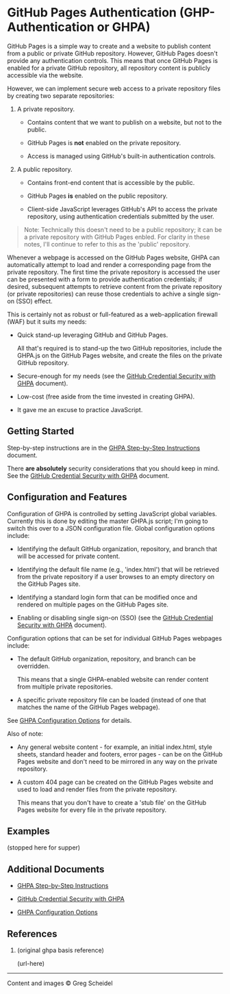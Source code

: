 # GitHub Pages Authentication (GHP-Authentication or GHPA)

GitHub Pages is a simple way to create and a website to publish content from a public or private GitHub repository. However, GitHub Pages doesn't provide any authentication controls. This means that once GitHub Pages is enabled for a private GitHub repository, all repository content is publicly accessible via the website.

However, we can implement secure web access to a private repository files by creating two separate repositories:

 1. A private repository.

     - Contains content that we want to publish on a website, but not to the public.

     - GitHub Pages is **not** enabled on the private repository.

     - Access is managed using GitHub's built-in authentication controls.

  2. A public repository.

      - Contains front-end content that is accessible by the public.

      - GitHub Pages **is** enabled on the public repository.

      - Client-side JavaScript leverages GitHub's API to access the private repository, using authentication credentials submitted by the user.
      
> Note: Technically this doesn't need to be a public repository; it can be a private repository with GitHub Pages enbled. For clarity in these notes, I'll continue to refer to this as the 'public' repository.

Whenever a webpage is accessed on the GitHub Pages website, GHPA can automatically attempt to load and render a corresponding page from the private repository. The first time the private repository is accessed the user can be presented with a form to provide authentication credentials; if desired, subsequent attempts to retrieve content from the private repository (or private repositories) can reuse those credentials to achive a single sign-on (SSO) effect.

This is certainly not as robust or full-featured as a web-application firewall (WAF) but it suits my needs:

 - Quick stand-up leveraging GitHub and GitHub Pages.
 
   All that's required is to stand-up the two GitHub repositories, include the GHPA.js on the GitHub Pages website, and create the files on the private GitHub repository.

 - Secure-enough for my needs (see the [GitHub Credential Security with GHPA](GitHub-Credential-Security.md) document).

 - Low-cost (free aside from the time invested in creating GHPA).

 - It gave me an excuse to practice JavaScript.

## Getting Started

Step-by-step instructions are in the [GHPA Step-by-Step Instructions](GHPA-Step-by-Step.md) document.

There **are absolutely** security considerations that you should keep in mind. See the [GitHub Credential Security with GHPA](GitHub-Credential-Security.md) document.

## Configuration and Features

Configuration of GHPA is controlled by setting JavaScript global variables. Currently this is done by editing the master GHPA.js script; I'm going to switch this over to a JSON configuration file.  Global configuration options include:

 - Identifying the default GitHub organization, repository, and branch that will be accessed for private content.
 
 - Identifying the default file name (e.g., 'index.html') that will be retrieved from the private repository if a user browses to an empty directory on the GitHub Pages site.

 - Identifying a standard login form that can be modified once and rendered on multiple pages on the GitHub Pages site.

 - Enabling or disabling single sign-on (SSO) (see the [GitHub Credential Security with GHPA](GitHub-Credential-Security.md) document).

Configuration options that can be set for individual GitHub Pages webpages include:

 - The default GitHub organization, repository, and branch can be overridden.

   This means that a single GHPA-enabled website can render content from multiple private repositories.

 - A specific private repository file can be loaded (instead of one that matches the name of the GitHub Pages webpage).

See [GHPA Configuration Options](GHPA-Configuration.md) for details.

Also of note:

 - Any general website content - for example, an initial index.html, style sheets, standard header and footers, error pages - can be on the GitHub Pages website and don't need to be mirrored in any way on the private repository.

 - A custom 404 page can be created on the GitHub Pages website and used to load and render files from the private repository.

   This means that you don't have to create a 'stub file' on the GitHub Pages website for every file in the private repository.

## Examples

(stopped here for supper)

## Additional Documents

 - [GHPA Step-by-Step Instructions](GHPA-Step-by-Step.md)

 - [GitHub Credential Security with GHPA](GitHub-Credential-Security.md)

 - [GHPA Configuration Options](GHPA-Configuration.md)

## References

 1. (original ghpa basis reference)

    (url-here)

---
Content and images © Greg Scheidel
